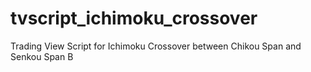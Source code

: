 # tvscript_ichimoku_crossover
Trading View Script for Ichimoku Crossover between Chikou Span and Senkou Span B
